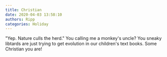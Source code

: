 ```yaml
---
title: Christian
date: 2020-04-03 13:58:10
authors: Ripp
categories: Holiday
---
```


 "Yep. Nature culls the herd."
You calling me a monkey's uncle? You sneaky libtards are just trying to get evolution in our children's text books.  Some Christian you are!